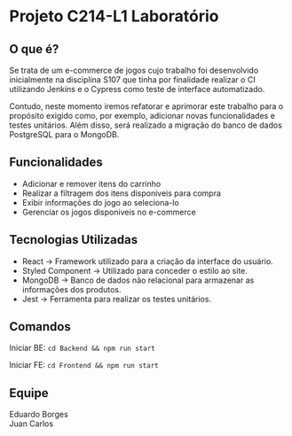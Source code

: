 # Projeto C214-L1 Laboratório

## O que é?
Se trata de um e-commerce de jogos cujo trabalho foi desenvolvido inicialmente na disciplina S107 que tinha por finalidade realizar o CI utilizando Jenkins e o Cypress como teste de interface automatizado.

Contudo, neste momento iremos refatorar e aprimorar este trabalho para o propósito exigido como, por exemplo, adicionar novas funcionalidades e testes unitários. Além disso, será realizado a migração do banco de dados PostgreSQL para o MongoDB.


## Funcionalidades
- Adicionar e remover itens do carrinho
- Realizar a filtragem dos itens disponiveis para compra
- Exibir informações do jogo ao seleciona-lo
- Gerenciar os jogos disponiveis no e-commerce


## Tecnologias Utilizadas
- React -> Framework utilizado para a criação da interface do usuário.
- Styled Component -> Utilizado para conceder o estilo ao site.
- MongoDB -> Banco de dados não relacional para armazenar as informações dos produtos.
- Jest -> Ferramenta para realizar os testes unitários.

## Comandos
Iniciar BE: ```cd Backend && npm run start```

Iniciar FE: ```cd Frontend && npm run start```

## Equipe
Eduardo Borges <br>
Juan Carlos

